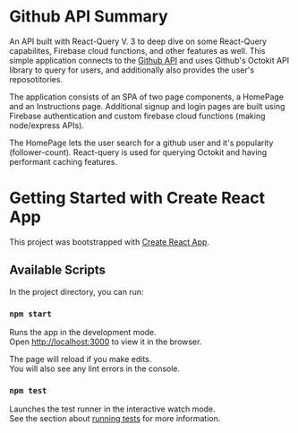 # Github API Summary

An API built with React-Query V. 3 to deep dive on some React-Query capabilites, Firebase cloud functions, and other features as well.
This simple application connects to the [Github API](https://developer.github.com/v3/) and uses Github's Octokit API library to query for users, and additionally also provides the user's reposotitories.

The application consists of an SPA of two page components, a HomePage and an Instructions page. Additional signup and login pages are built using Firebase authentication and custom firebase cloud functions (making node/express APIs).

The HomePage lets the user search for a github user and it's popularity (follower-count). React-query is used for querying Octokit and having performant caching features.

# Getting Started with Create React App

This project was bootstrapped with [Create React App](https://github.com/facebook/create-react-app).

## Available Scripts

In the project directory, you can run:

### `npm start`

Runs the app in the development mode.\
Open [http://localhost:3000](http://localhost:3000) to view it in the browser.

The page will reload if you make edits.\
You will also see any lint errors in the console.

### `npm test`

Launches the test runner in the interactive watch mode.\
See the section about [running tests](https://facebook.github.io/create-react-app/docs/running-tests) for more information.
